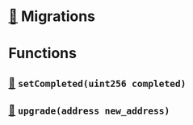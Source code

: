 # [🔗](/contracts/Migrations.sol#L4) Migrations
# Functions
## [🔗](/contracts/Migrations.sol#L7) `setCompleted(uint256 completed)`

## [🔗](/contracts/Migrations.sol#L11) `upgrade(address new_address)`

